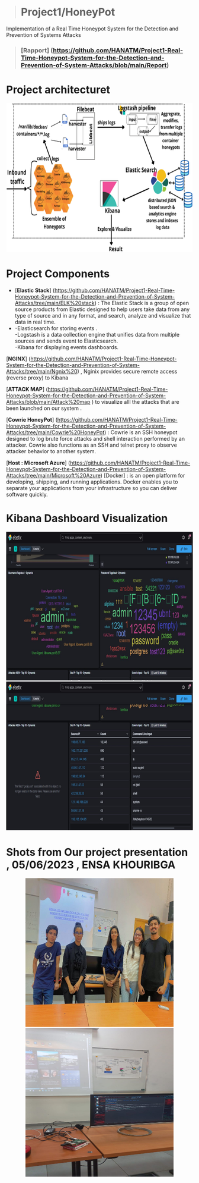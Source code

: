 > # Project1/HoneyPot
 Implementation of a Real Time Honeypot System for the Detection and Prevention of Systems Attacks
> ### [Rapport] (https://github.com/HANATM/Project1-Real-Time-Honeypot-System-for-the-Detection-and-Prevention-of-System-Attacks/blob/main/Report)


 <h1 center="align">Project architecturet</h1>
<p align="center">
  <img src="Images/Achritecture.png" width="600" height="400">
</p>

<h1 center="align">Project Components </h1>

- [**Elastic Stack**] (https://github.com/HANATM/Project1-Real-Time-Honeypot-System-for-the-Detection-and-Prevention-of-System-Attacks/tree/main/ELK%20stack)  : The Elastic Stack is a group of open source products from Elastic designed to help users take data from any type of source and in any format, and search, analyze and visualize that data in real time.</br>
- -Elasticsearch for storing events . </br>
-Logstash  is a data collection engine that unifies data from multiple sources and  sends event to Elasticsearch. </br>
-Kibana for displaying events dashboards. </br>

[**NGINX**] (https://github.com/HANATM/Project1-Real-Time-Honeypot-System-for-the-Detection-and-Prevention-of-System-Attacks/tree/main/Ngnix%20) , Nginix provides secure remote access (reverse proxy) to Kibana 

[**ATTACK MAP**] (https://github.com/HANATM/Project1-Real-Time-Honeypot-System-for-the-Detection-and-Prevention-of-System-Attacks/blob/main/Attack%20map ) to visualize alll the attacks that are been launched on our system .

[**Cowrie HoneyPot**] (https://github.com/HANATM/Project1-Real-Time-Honeypot-System-for-the-Detection-and-Prevention-of-System-Attacks/tree/main/Cowrie%20HoneyPot) : Cowrie is an  SSH  honeypot designed to log brute force attacks and shell interaction performed by an attacker. Cowrie also functions as an SSH and telnet proxy to observe attacker behavior to another system.

[**Host : Microsoft Azure**] (https://github.com/HANATM/Project1-Real-Time-Honeypot-System-for-the-Detection-and-Prevention-of-System-Attacks/tree/main/Microsoft%20Azure) 
[Docker] :  is an open platform for developing, shipping, and running applications. Docker enables you to separate your applications from your infrastructure so you can deliver software quickly.

<h1 center="align">Kibana Dashboard Visualization </h1>
<p align="center">
  <img src="Images/kibana1.jpg" width="600" height="400">
  <img src="Images/kibana2.jpg" width="600" height="400">
</p>


<h1 center="align">Shots from Our project presentation , 05/06/2023 , ENSA KHOURIBGA  </h1>
<p align="center">
  <img src="Images/Project-Presentation-Day1.jpg" width="400" height="400">
  <img src="Images/Project-Presentation-Day2.jpg" width="400" height="400">
  
</p>
